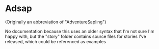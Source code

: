 # Adsap

(Originally an abbreviation of "AdventureSapling")

No documentation because this uses an older syntax that I'm not sure I'm happy with, but the "story" folder contains source files for stories I've released, which could be referenced as examples
